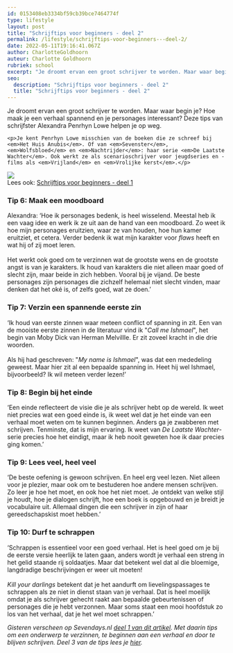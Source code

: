 ```yaml
---
id: 0153408eb3334bf59cb39bce7464774f
type: lifestyle
layout: post
title: "Schrijftips voor beginners - deel 2"
permalink: /lifestyle/schrijftips-voor-beginners---deel-2/
date: 2022-05-11T19:16:41.067Z
author: CharlotteGoldhoorn
auteur: Charlotte Goldhoorn
rubriek: school
excerpt: "Je droomt ervan een groot schrijver te worden. Maar waar begin je? Hoe maak je een verhaal spannend en je personages interessant? Deze tips van schrijfster Alexandra Penrhyn Lowe helpen je op weg.  "
seo:
  description: "Schrijftips voor beginners - deel 2"
  title: "Schrijftips voor beginners - deel 2"
---
```

Je droomt ervan een groot schrijver te worden. Maar waar begin je? Hoe maak je een verhaal spannend en je personages interessant? Deze tips van schrijfster Alexandra Penrhyn Lowe helpen je op weg.  

    <p>Je kent Penrhyn Lowe misschien van de boeken die ze schreef bij <em>Het Huis Anubis</em>. Of van <em>Sevenster</em>, <em>Wolfsbloed</em> en <em>Nachtrijder</em>: haar serie <em>De Laatste Wachter</em>. Ook werkt ze als scenarioschrijver voor jeugdseries en -films als <em>Vrijland</em> en <em>Vrolijke kerst</em>.</p>
<div class="kader">
<p><img class="kaderafbeelding" src="https://7dagen.netlify.app/sites/default/files/ff.png"><br>Lees ook: <a href="https://7dagen.netlify.app/school-nieuws/schrijftips-voor-beginners-deel-1">Schrijftips voor beginners - deel 1</a></p>
</div>
<h3>Tip 6: Maak een moodboard</h3>
<p>Alexandra: ‘Hoe ik personages bedenk, is heel wisselend. Meestal heb ik een vaag idee en werk ik ze uit aan de hand van een moodboard. Zo weet ik hoe mijn personages eruitzien, waar ze van houden, hoe hun kamer eruitziet, et cetera. Verder bedenk ik wat mijn karakter voor <em>flaws</em> heeft en wat hij of zij moet leren.<br><br>Het werkt ook goed om te verzinnen wat de grootste wens en de grootste angst is van je karakters. Ik houd van karakters die niet alleen maar goed of slecht zijn, maar beide in zich hebben. Vooral bij je vijand. De beste personages zijn personages die zichzelf helemaal niet slecht vinden, maar denken dat het oké is, of zelfs goed, wat ze doen.’</p>
<h3>Tip 7: Verzin een spannende eerste zin</h3>
<p>‘Ik houd van eerste zinnen waar meteen conflict of spanning in zit. Een van de mooiste eerste zinnen in de literatuur vind ik "<em>Call me Ishmael</em>", het begin van Moby Dick van Herman Melvillle. Er zit zoveel kracht in die drie woorden.<br><br>Als hij had geschreven: "<em>My name is Ishmael</em>", was dat een mededeling geweest. Maar hier zit al een bepaalde spanning in. Heet hij wel Ishmael, bijvoorbeeld? Ik wil meteen verder lezen!’</p>
<h3>Tip 8: Begin bij het einde</h3>
<p>‘Een einde reflecteert de visie die je als schrijver hebt op de wereld. Ik weet niet precies wat een goed einde is, ik weet wel dat je het einde van een verhaal moet weten om te kunnen beginnen. Anders ga je zwabberen met schrijven. Tenminste, dat is mijn ervaring. Ik weet van <em>De Laatste Wachter</em>-serie precies hoe het eindigt, maar ik heb nooit geweten hoe ik daar precies ging komen.’</p>
<h3>Tip 9: Lees veel, heel veel</h3>
<p>‘De beste oefening is gewoon schrijven. En heel erg veel lezen. Niet alleen voor je plezier, maar ook om te bestuderen hoe andere mensen schrijven. Zo leer je hoe het moet, en ook hoe het niet moet. Je ontdekt van welke stijl je houdt, hoe je dialogen schrijft, hoe een boek is opgebouwd en je breidt je vocabulaire uit. Allemaal dingen die een schrijver in zijn of haar gereedschapskist moet hebben.’</p>
<h3>Tip 10: Durf te schrappen</h3>
<p>‘Schrappen is essentieel voor een goed verhaal. Het is heel goed om je bij de eerste versie heerlijk te laten gaan, anders wordt je verhaal een streng in het gelid staande rij soldaatjes. Maar dat betekent wel dat al die bloemige, langdradige beschrijvingen er weer uit moeten!<br><br><em>Kill your darlings</em> betekent dat je het aandurft om lievelingspassages te schrappen als ze niet in dienst staan van je verhaal. Dat is heel moeilijk omdat je als schrijver gehecht raakt aan bepaalde gebeurtenissen of personages die je hebt verzonnen. Maar soms staat een mooi hoofdstuk zo los van het verhaal, dat je het wel moet schrappen.’</p>
<p><em>Gisteren verscheen op Sevendays.nl <a href="https://7dagen.netlify.app/school-nieuws/schrijftips-voor-beginners-deel-1" target="_blank">deel 1 van dit artikel</a>. Met daarin tips om een onderwerp te verzinnen, te beginnen aan een verhaal en door te blijven schrijven. Deel 3 van de tips lees je <a href="https://7dagen.netlify.app/lifestyle-school-nieuws/schrijftips-voor-beginners-deel-3">hier</a>.</em></p>
  

